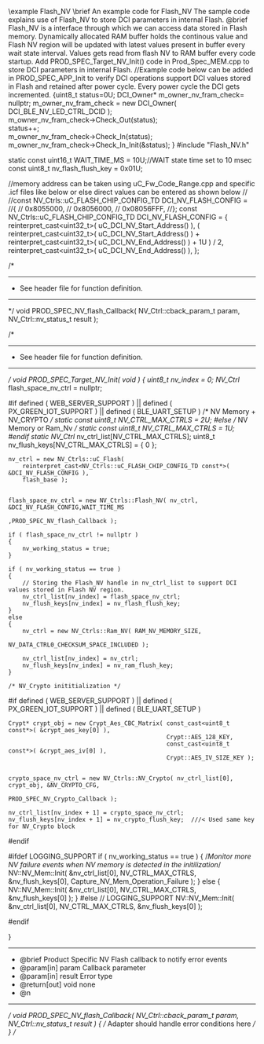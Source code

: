 \example  Flash_NV
\brief    An example code for Flash_NV
          The sample code explains use of Flash_NV to store DCI parameters in internal Flash.
          @brief  Flash_NV is a interface through which we can access data stored in
          Flash memory. Dynamically allocated RAM buffer holds the continous value and 
          Flash NV region will be updated with latest values present in buffer every wait state interval.
          Values gets read from flash NV to RAM buffer every code startup.
	  Add PROD_SPEC_Target_NV_Init() code in Prod_Spec_MEM.cpp to store DCI parameters in internal Flash.
//Example code below can be added in PROD_SPEC_APP_Init to verify DCI operations support DCI values stored in Flash
and retained after power cycle. Every power cycle the DCI gets incremented.
{uint8_t status=0U; 
DCI_Owner* m_owner_nv_fram_check= nullptr;
m_owner_nv_fram_check = new DCI_Owner( DCI_BLE_NV_LED_CTRL_DCID );        
m_owner_nv_fram_check->Check_Out(status);       
status++;       
m_owner_nv_fram_check->Check_In(status);       
m_owner_nv_fram_check->Check_In_Init(&status);
}
#include "Flash_NV.h"

static const uint16_t WAIT_TIME_MS = 10U;//WAIT state time set to 10 msec
const uint8_t nv_flash_flush_key = 0x01U;

//memory address can be taken using uC_Fw_Code_Range.cpp and specific .icf files like below or else direct values can be entered as shown below
//
//const NV_Ctrls::uC_FLASH_CHIP_CONFIG_TD DCI_NV_FLASH_CONFIG =
//{
//	0x8055000,
//	0x8056000,
//	0x08056FFF,
//};
const NV_Ctrls::uC_FLASH_CHIP_CONFIG_TD DCI_NV_FLASH_CONFIG =
{
	reinterpret_cast<uint32_t>( uC_DCI_NV_Start_Address() ),
	( reinterpret_cast<uint32_t>( uC_DCI_NV_Start_Address() ) +
	  reinterpret_cast<uint32_t>( uC_DCI_NV_End_Address() ) + 1U ) / 2,
	reinterpret_cast<uint32_t>( uC_DCI_NV_End_Address() ),
};

/*
 *****************************************************************************************
 * See header file for function definition.
 *****************************************************************************************
 */
void PROD_SPEC_NV_flash_Callback( NV_Ctrl::cback_param_t param, NV_Ctrl::nv_status_t result );

/*
 *****************************************************************************************
 * See header file for function definition.
 *****************************************************************************************
 */
void PROD_SPEC_Target_NV_Init( void )
{
	uint8_t nv_index = 0;
	NV_Ctrl* flash_space_nv_ctrl = nullptr;

#if defined ( WEB_SERVER_SUPPORT ) || defined ( PX_GREEN_IOT_SUPPORT ) || defined ( BLE_UART_SETUP )
	/* NV Memory + NV_CRYPTO */
	static const uint8_t NV_CTRL_MAX_CTRLS = 2U;
#else
	/* NV Memory or Ram_Nv */
	static const uint8_t NV_CTRL_MAX_CTRLS = 1U;
#endif
	static NV_Ctrl* nv_ctrl_list[NV_CTRL_MAX_CTRLS];
	uint8_t nv_flush_keys[NV_CTRL_MAX_CTRLS] = { 0 };

	nv_ctrl = new NV_Ctrls::uC_Flash(
		reinterpret_cast<NV_Ctrls::uC_FLASH_CHIP_CONFIG_TD const*>( &DCI_NV_FLASH_CONFIG ),
		flash_base );


	flash_space_nv_ctrl = new NV_Ctrls::Flash_NV( nv_ctrl, &DCI_NV_FLASH_CONFIG,WAIT_TIME_MS
												  ,PROD_SPEC_NV_flash_Callback );

	if ( flash_space_nv_ctrl != nullptr )
	{
		nv_working_status = true;
	}

	if ( nv_working_status == true )
	{
        // Storing the Flash_NV handle in nv_ctrl_list to support DCI values stored in Flash NV region.
		nv_ctrl_list[nv_index] = flash_space_nv_ctrl;
		nv_flush_keys[nv_index] = nv_flash_flush_key;
	}
	else
	{
		nv_ctrl = new NV_Ctrls::Ram_NV( RAM_NV_MEMORY_SIZE,
										NV_DATA_CTRL0_CHECKSUM_SPACE_INCLUDED );

		nv_ctrl_list[nv_index] = nv_ctrl;
		nv_flush_keys[nv_index] = nv_ram_flush_key;
	}

	/* NV_Crypto inititialization */
#if defined ( WEB_SERVER_SUPPORT ) || defined ( PX_GREEN_IOT_SUPPORT ) || defined ( BLE_UART_SETUP )

	Crypt* crypt_obj = new Crypt_Aes_CBC_Matrix( const_cast<uint8_t const*>( &crypt_aes_key[0] ),
												 Crypt::AES_128_KEY,
												 const_cast<uint8_t const*>( &crypt_aes_iv[0] ),
												 Crypt::AES_IV_SIZE_KEY );


	crypto_space_nv_ctrl = new NV_Ctrls::NV_Crypto( nv_ctrl_list[0], crypt_obj, &NV_CRYPTO_CFG,
													PROD_SPEC_NV_Crypto_Callback );

	nv_ctrl_list[nv_index + 1] = crypto_space_nv_ctrl;
	nv_flush_keys[nv_index + 1] = nv_crypto_flush_key;	///< Used same key for NV_Crypto block
#endif

#ifdef LOGGING_SUPPORT
	if ( nv_working_status == true )
	{
		/*Monitor more NV failure events when NV memory is detected in the initilization*/
		NV::NV_Mem::Init( &nv_ctrl_list[0], NV_CTRL_MAX_CTRLS, &nv_flush_keys[0],
						  Capture_NV_Mem_Operation_Failure );
	}
	else
	{
		NV::NV_Mem::Init( &nv_ctrl_list[0], NV_CTRL_MAX_CTRLS, &nv_flush_keys[0] );
	}
#else	// LOGGING_SUPPORT
	NV::NV_Mem::Init( &nv_ctrl_list[0], NV_CTRL_MAX_CTRLS, &nv_flush_keys[0] );

#endif

}
 **********************************************************************************************
 * @brief                     Product Specific NV Flash callback to notify error events
 * @param[in] param           Callback parameter
 * @param[in] result          Error type
 * @return[out] void          none
 * @n
 **********************************************************************************************
 */
void PROD_SPEC_NV_flash_Callback( NV_Ctrl::cback_param_t param, NV_Ctrl::nv_status_t result )
{
	/* Adapter should handle error conditions here */
}
/*